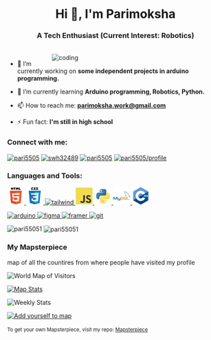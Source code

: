<h1 align="center">Hi 👋, I'm Parimoksha</h1>
<h3 align="center">A Tech Enthusiast (Current Interest: Robotics)</h3>
<br/>
<img align="right" alt="coding" width="400" src="https://gifdb.com/images/file/coding-animated-laptop-flow-stream-ja04010rm5o68zfk.gif">

- 🔭 I’m currently working on **some independent projects in arduino programming.**

- 🌱 I’m currently learning **Arduino programming, Robotics, Python.**

- 📫 How to reach me: **parimoksha.work@gmail.com**

- ⚡ Fun fact: **I'm still in high school**

<h3 align="left">Connect with me:</h3>
<p align="left">
<a href="https://codepen.io/pari5505" target="blank"><img align="center" src="https://raw.githubusercontent.com/rahuldkjain/github-profile-readme-generator/master/src/images/icons/Social/codepen.svg" alt="pari5505" height="30" width="40" /></a>
<a href="https://www.hackerrank.com/swh32489" target="blank"><img align="center" src="https://raw.githubusercontent.com/rahuldkjain/github-profile-readme-generator/master/src/images/icons/Social/hackerrank.svg" alt="swh32489" height="30" width="40" /></a>
<a href="https://www.leetcode.com/pari5505" target="blank"><img align="center" src="https://raw.githubusercontent.com/rahuldkjain/github-profile-readme-generator/master/src/images/icons/Social/leet-code.svg" alt="pari5505" height="30" width="40" /></a>
<a href="https://auth.geeksforgeeks.org/user/pari5505/profile" target="blank"><img align="center" src="https://raw.githubusercontent.com/rahuldkjain/github-profile-readme-generator/master/src/images/icons/Social/geeks-for-geeks.svg" alt="pari5505/profile" height="30" width="40" /></a>
</p>

<h3 align="left">Languages and Tools:</h3>
<p align="left"> 

<a href="https://www.w3.org/html/" target="_blank" rel="noreferrer"> <img src="https://raw.githubusercontent.com/devicons/devicon/master/icons/html5/html5-original-wordmark.svg" alt="html5" width="40" height="40"/> </a> <a href="https://www.w3schools.com/css/" target="_blank" rel="noreferrer"> <img src="https://raw.githubusercontent.com/devicons/devicon/master/icons/css3/css3-original-wordmark.svg" alt="css3" width="40" height="40"/> </a> <a href="https://tailwindcss.com/" target="_blank" rel="noreferrer"> <img src="https://www.vectorlogo.zone/logos/tailwindcss/tailwindcss-icon.svg" alt="tailwind" width="40" height="40"/> </a> <a href="https://developer.mozilla.org/en-US/docs/Web/JavaScript" target="_blank" rel="noreferrer"> <img src="https://raw.githubusercontent.com/devicons/devicon/master/icons/javascript/javascript-original.svg" alt="javascript" width="40" height="40"/> </a>  <a href="https://www.python.org" target="_blank" rel="noreferrer"> <img src="https://raw.githubusercontent.com/devicons/devicon/master/icons/python/python-original.svg" alt="python" width="40" height="40"/> </a> <a href="https://www.mysql.com/" target="_blank" rel="noreferrer"> <img src="https://raw.githubusercontent.com/devicons/devicon/master/icons/mysql/mysql-original-wordmark.svg" alt="mysql" width="40" height="40"/> </a> <a href="https://www.w3schools.com/cpp/" target="_blank" rel="noreferrer"> <img src="https://raw.githubusercontent.com/devicons/devicon/master/icons/cplusplus/cplusplus-original.svg" alt="cplusplus" width="40" height="40"/> </a> 

<a href="https://www.arduino.cc/" target="_blank" rel="noreferrer"> <img src="https://cdn.worldvectorlogo.com/logos/arduino-1.svg" alt="arduino" width="40" height="40"/> </a> <a href="https://www.figma.com/" target="_blank" rel="noreferrer"> <img src="https://www.vectorlogo.zone/logos/figma/figma-icon.svg" alt="figma" width="40" height="40"/> </a> <a href="https://www.framer.com/" target="_blank" rel="noreferrer"> <img src="https://www.vectorlogo.zone/logos/framer/framer-icon.svg" alt="framer" width="40" height="40"/> </a>
<a href="https://git-scm.com/" target="_blank" rel="noreferrer"> <img src="https://www.vectorlogo.zone/logos/git-scm/git-scm-icon.svg" alt="git" width="40" height="40"/> </a> </p>

<p><img align="left" src="https://github-readme-stats.vercel.app/api/top-langs?username=pari55051&show_icons=true&locale=en&layout=compact" alt="pari55051" /></p>

<p>&nbsp;<img align="center" src="https://github-readme-stats.vercel.app/api?username=pari55051&show_icons=true&locale=en" alt="pari55051" /></p>


<h3>My Mapsterpiece</h3>
<p>map of all the countires from where people have visited my profile</p>

<picture>
  <source media="(prefers-color-scheme: dark)" srcset="https://mapsterpiece.vercel.app/api/getMapSVG?theme=dark">
  <source media="(prefers-color-scheme: light)" srcset="https://mapsterpiece.vercel.app/api/getMapSVG?theme=light">
  <img alt="World Map of Visitors" src="https://mapsterpiece.vercel.app/api/getMapSVG?theme=dark">
</picture>

<!-- <img src="https://img.shields.io/badge/Get%20Added%20on%20the%20Map-Click%20Here-2c9e13?style=for-the-badge&labelColor=1089d1&link=https%3A%2F%2Fmapsterpiece.vercel.app%2Fapi%2FlogVisit" alt="Add to Map Button"> -->
<br>
<!-- Light mode -->
<!-- [![Map Stats](https://img.shields.io/endpoint?url=https://mapsterpiece.vercel.app/api/badge&style=for-the-badge&labelColor=1089d1&color=2c9e13#gh-light-mode-only)](https://mapsterpiece.vercel.app/api/getMapSVG?theme=light) -->

<!-- Dark mode -->
[![Map Stats](https://img.shields.io/endpoint?url=https://mapsterpiece.vercel.app/api/badge&style=for-the-badge&labelColor=1e1e1e&color=3ba55c)](https://mapsterpiece.vercel.app/api/getMapSVG?theme=light)
<br>
<!-- STATS -->
![Weekly Stats](https://img.shields.io/badge/Weekly%20Visitors-Last%20week:%202%20new%20visits%20from%201%20country.-blue?style=for-the-badge&labelColor=222)
<!-- /STATS -->


[![Add yourself to map](https://img.shields.io/badge/Get%20Added%20on%20the%20Map-Click%20Here-2c9e13?style=for-the-badge&labelColor=1089d1)](https://mapsterpiece.vercel.app/api/logVisit?redirect=https://github.com/pari55051)

<small>To get your own Mapsterpiece, visit my repo: <a href="https://github.com/pari55051/mapsterpiece">Mapsterpiece</a></small>
